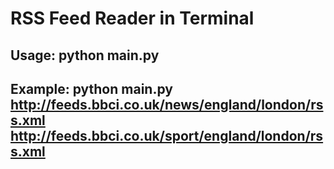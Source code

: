 # RSS Feed Reader in Terminal
## Usage: python main.py <url feed list>
## Example: python main.py http://feeds.bbci.co.uk/news/england/london/rss.xml http://feeds.bbci.co.uk/sport/england/london/rss.xml
